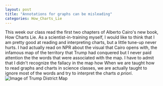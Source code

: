 ```yaml
---
layout: post
title: "Annotations for graphs can be misleading"
categories: How_Charts_Lie
---
```


This week our class read the first two chapters of Alberto Cairo's new book, How Charts Lie. As a scientist-in-training myself, I would like to think that I am pretty good at reading and interpreting charts, but a little tune-up never hurts. I had actually read on NPR about the visual that Cairo opens with, the infamous map of the territory that Trump had conquered but I never paid attention the the words that were associated with the map. I have to admit that I didn't recognize the fallacy in the map how  When we are taught how to read graphs and charts in science classes, we are actually taught to ignore most of the words and try to interpret the charts _a priori_. 
![Image of Trump District Map](https://images.dailykos.com/images/359016/original/2016_House_Districts_by_Presidential_Party_Winner.png?1485791226)
